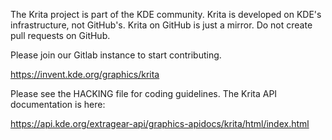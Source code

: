 The Krita project is part of the KDE community. Krita is 
developed on KDE's infrastructure, not GitHub's. Krita on
GitHub is just a mirror. Do not create pull requests on
GitHub.

Please join our Gitlab instance to start contributing. 

https://invent.kde.org/graphics/krita

Please see the HACKING file for coding guidelines. The Krita
API documentation is here:

https://api.kde.org/extragear-api/graphics-apidocs/krita/html/index.html


